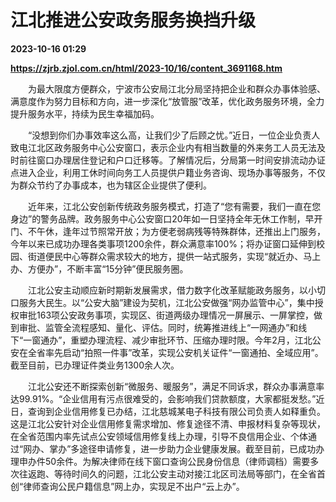 # 江北推进公安政务服务换挡升级

**2023-10-16 01:29**

**https://zjrb.zjol.com.cn/html/2023-10/16/content_3691168.htm**

　　为最大限度方便群众，宁波市公安局江北分局坚持把企业和群众办事体验感、满意度作为努力目标和方向，进一步深化“放管服”改革，优化政务服务环境，全力提升服务水平，持续为民生幸福加码。

　　“没想到你们办事效率这么高，让我们少了后顾之忧。”近日，一位企业负责人致电江北区政务服务中心公安窗口，表示企业内有相当数量的外来务工人员无法及时前往窗口办理居住登记和户口迁移等。了解情况后，分局第一时间安排流动办证点进入企业，利用工休时间向务工人员提供户籍业务咨询、现场办事等服务，不仅为群众节约了办事成本，也为辖区企业提供了便利。

　　近年来，江北公安创新传统政务服务模式，打造了“您有需要，我们一直在您身边”的警务品牌。政务服务中心公安窗口20年如一日坚持全年无休工作制，早开门、不午休，逢年过节照常开放；为方便老弱病残等特殊群体，还推出上门服务，今年以来已成功办理各类事项1200余件，群众满意率100%；将办证窗口延伸到校园、街道便民中心等群众需求较大的地方，提供一站式服务，实现“就近办、马上办、方便办”，不断丰富“15分钟”便民服务圈。

　　江北公安主动顺应新时期新发展需求，借力数字化改革赋能政务服务，以小切口服务大民生。以“公安大脑”建设为契机，江北公安做强“网办监管中心”，集中授权审批163项公安政务事项，实现区、街道两级办理情况一屏展示、一屏掌控，做到审批、监管全流程感知、量化、评估。同时，统筹推进线上“一网通办”和线下“一窗通办”，重塑办理流程、减少审批环节、压缩办理时限。今年2月，江北公安在全省率先启动“拍照一件事”改革，实现公安机关证件“一窗通拍、全域应用”。截至目前，已办理证件类业务1300余人次。

　　江北公安还不断探索创新“微服务、暖服务”，满足不同诉求，群众办事满意率达99.91%。“企业信用有污点很难受的，会影响我们贷款额度，大家都挺发愁。”近日，查询到企业信用修复已办结，江北慈城某电子科技有限公司负责人如释重负。这是江北公安针对企业信用修复需求增加、修复途径不清、申报材料复杂等现状，在全省范围内率先试点公安领域信用修复线上办理，引导不良信用企业、个体通过“网办、掌办”多途径申请修复，进一步助力企业健康发展。截至目前，已成功办理申办件50余件。为解决律师在线下窗口查询公民身份信息（律师调档）需要多次往返跑、等待时间久的问题，江北公安主动对接江北区司法局等部门，在全省首创“律师查询公民户籍信息”网上办，实现足不出户“云上办”。